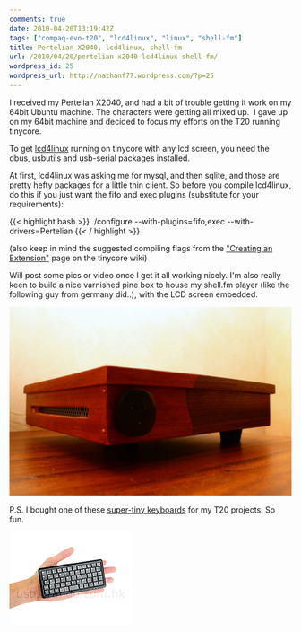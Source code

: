 ```yaml
---
comments: true
date: 2010-04-20T13:19:42Z
tags: ["compaq-evo-t20", "lcd4linux", "linux", "shell-fm"]
title: Pertelian X2040, lcd4linux, shell-fm
url: /2010/04/20/pertelian-x2040-lcd4linux-shell-fm/
wordpress_id: 25
wordpress_url: http://nathanf77.wordpress.com/?p=25
---
```


I received my Pertelian X2040, and had a bit of trouble getting it work on my 64bit Ubuntu machine.
The characters were getting all mixed up. 
I gave up on my 64bit machine and decided to focus my efforts on the T20 running tinycore.

To get <a href="http://lcd4linux.bulix.org/">lcd4linux</a> running on tinycore with any lcd screen,
you need the dbus, usbutils and usb-serial packages installed.

At first, lcd4linux was asking me for mysql, and then sqlite, and those are pretty hefty
packages for a little thin client. So before you compile lcd4linux,
do this if you just want the fifo and exec plugins (substitute for your requirements):

{{< highlight bash >}}
./configure --with-plugins=fifo,exec --with-drivers=Pertelian
{{< / highlight >}}

(also keep in mind the suggested compiling flags from the
<a href="http://wiki.tinycorelinux.com/tiki-index.php?page=Creating+Extensions">"Creating an Extension"</a>
page on the tinycore wiki)

Will post some pics or video once I get it all working nicely.
I'm also really keen to build a nice varnished pine box to house my shell.fm player
(like the following guy from germany did..), with the LCD screen embedded.

<img style="width: 600px;" class="lightbox" alt="T20 Thin Client pine box made by Dominik Huber" src="/images/posts/2010/04/thinclient.jpg" />

P.S. I bought one of these <a href="http://usb.brando.com/prod_detail.php?prod_id=00666">super-tiny keyboards</a>
for my T20 projects. So fun.

<img alt="Super Tiny USB Keyboard" src="/images/posts/2010/04/supertiny-keyboard.jpg" />

